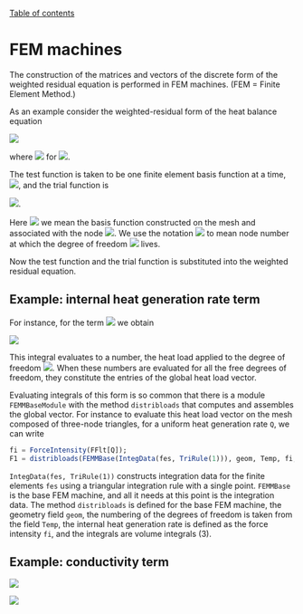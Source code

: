 [Table of contents](https://petrkryslucsd.github.io/FinEtools.jl)

# FEM machines

The construction of the matrices and vectors of the discrete form of the weighted residual equation is performed in FEM  machines. (FEM = Finite Element Method.)

As an example consider the weighted-residual form of the heat balance equation

<img src="http://latex.codecogs.com/svg.latex? \int_{V}  \vartheta c_V\frac{\partial T}{\partial t} \; \mathrm{d} V
            +\int_{V}(\mathrm{grad}\vartheta)\; \kappa (\mathrm{grad}T
            )^T\; \mathrm{d} V 
            -\int_{V}  \vartheta Q \; \mathrm{d} V  
            +\int_{S_2} \vartheta\;\overline{q}_{n}\; \mathrm{d} S+ \int_{S_3} \vartheta\;h
            (T-T_a)  \; \mathrm{d} S = 0 " border="0" />

where <img src="http://latex.codecogs.com/svg.latex? \vartheta(x) =0" border="0"/> for <img src="http://latex.codecogs.com/svg.latex? x \in{S_1} " border="0"/>.

The  test function is  taken to be  one  finite element basis function at a time, <img src="http://latex.codecogs.com/svg.latex? \vartheta = N_{\left<j\right>}" border="0"/>, and the trial function is

<img src="http://latex.codecogs.com/svg.latex? T = \sum_{i= 1} ^{N} N_{\left<i\right>} T_i" border="0"/>.

Here <img src="http://latex.codecogs.com/svg.latex? N_{\left<j\right>}" border="0"/> we mean the basis function constructed on the mesh and associated with the node <img src="http://latex.codecogs.com/svg.latex? \left<j\right>" border="0"/>. We use the notation <img src="http://latex.codecogs.com/svg.latex? \left<j\right>" border="0"/> to mean node number at which the degree of freedom <img src="http://latex.codecogs.com/svg.latex? j" border="0"/> lives.

Now the test function and the trial function is substituted  into the  weighted residual equation.  

## Example:  internal heat generation rate term

For instance,  for the term <img src="http://latex.codecogs.com/svg.latex? \int_{V}  \vartheta Q \; \mathrm{d} V  
             " border="0" /> we obtain

<img src="http://latex.codecogs.com/svg.latex? \int_{V} N_{\left<j\right>} Q \; \mathrm{d} V  
             " border="0" />

This integral evaluates to a number, the heat load  applied to the degree of freedom <img src="http://latex.codecogs.com/svg.latex? j" border="0"/>. When these numbers are evaluated for all  the free degrees of freedom,  they constitute the entries of the global heat load vector. 


Evaluating integrals of this form is so common that there is a module `FEMMBaseModule` with the method `distribloads` that computes and assembles the global vector. For instance to evaluate this heat load vector  on the mesh composed of three-node triangles, for a uniform heat generation rate `Q`, we can write

```julia
fi = ForceIntensity(FFlt[Q]);
F1 = distribloads(FEMMBase(IntegData(fes, TriRule(1))), geom, Temp, fi, 3);
```

`IntegData(fes, TriRule(1))` constructs integration data  for the  finite elements `fes` using a triangular  integration rule with a single point. `FEMMBase` is the base  FEM  machine,  and all it needs at this point is the integration data. The method  `distribloads` is defined for the  base FEM machine, the geometry field `geom`, the numbering of the degrees of freedom is taken from the field `Temp`, the internal heat generation rate is defined as the force intensity `fi`, and the integrals  are volume integrals  (3).

## Example: conductivity term

<img src="http://latex.codecogs.com/svg.latex? \int_{V}(\mathrm{grad}\vartheta)\; \kappa (\mathrm{grad}T
            )^T\; \mathrm{d} V " border="0"/>

<img src="http://latex.codecogs.com/svg.latex? \sum_{i=1}^N \int_{V}(\mathrm{grad}N_{\left<j\right>})\; \kappa (\mathrm{grad}N_{\left<i\right>}
            )^T\; \mathrm{d} V T_i" border="0"/>
